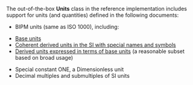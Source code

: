 The out-of-the-box **Units** class in the reference implementation includes support for units (and quantities) defined in the following documents:
* BIPM units (same as ISO 1000), including:
 - [Base units](http://www.bipm.org/en/publications/si-brochure/section2-1.html)
 - [Coherent derived units in the SI with special names and symbols](http://www.bipm.org/en/publications/si-brochure/table3.html)
 - [Derived units expressed in terms of base units](http://www.bipm.org/en/publications/si-brochure/section2-2-1.html) (a reasonable subset based on broad usage)
* Special constant ONE, a Dimensionless unit 
* Decimal multiples and submultiples of SI units
